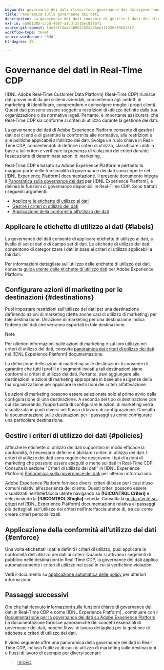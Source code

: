 ```yaml
---
keywords: governance dei dati rtcdp;rtcdp governance dei dati;governance dei dati dei clienti in tempo reale
title: Panoramica sulla governance dei dati
description: La governance dei dati consente di gestire i dati dei clienti e garantire la conformità alle normative, alle restrizioni e alle politiche applicabili all’utilizzo dei dati.
exl-id: eb501d85-cabd-4667-a1cd-2210ec83fb71
source-git-commit: 14e3eff3ea2469023823a35ee1112568f5b5f4f7
workflow-type: tm+mt
source-wordcount: '690'
ht-degree: 3%

---
```


# Governance dei dati in Real-Time CDP

[!DNL Adobe Real-Time Customer Data Platform] (Real-Time CDP) riunisce dati provenienti da più sistemi aziendali, consentendo agli addetti al marketing di identificare, comprendere e coinvolgere meglio i propri clienti. Questi dati possono essere soggetti a restrizioni di utilizzo definite dalla tua organizzazione o da normative legali. Pertanto, è importante assicurarsi che Real-Time CDP sia conforme ai criteri di utilizzo durante la gestione dei dati.

La governance dei dati di Adobe Experience Platform consente di gestire i dati dei clienti e di garantire la conformità alle normative, alle restrizioni e alle politiche applicabili all’utilizzo dei dati. Svolge un ruolo chiave in Real-Time CDP, consentendoti di definire i criteri di utilizzo, classificare i dati in base a tali criteri e verificare la presenza di violazioni dei criteri durante l’esecuzione di determinate azioni di marketing.

Real-Time CDP è basato su Adobe Experience Platform e pertanto la maggior parte delle funzionalità di governance dei dati sono coperte nel [!DNL Experience Platform] documentazione. Il presente documento integra il [Panoramica sulla governance dei dati](../../data-governance/home.md) per [!DNL Experience Platform], e delinea le funzioni di governance disponibili in Real-Time CDP. Sono trattati i seguenti argomenti:

* [Applicare le etichette di utilizzo ai dati](#labels)
* [Gestire i criteri di utilizzo dei dati](#policies)
* [Applicazione della conformità all’utilizzo dei dati](#enforce)

## Applicare le etichette di utilizzo ai dati {#labels}

La governance dei dati consente di applicare etichette di utilizzo ai dati, a livello di set di dati o di campo set di dati. Le etichette di utilizzo dei dati consentono di categorizzare i dati in base ai criteri di utilizzo applicabili a tali dati.

Per informazioni dettagliate sull’utilizzo delle etichette di utilizzo dei dati, consulta [guida utente delle etichette di utilizzo dati](../../data-governance/labels/overview.md) per Adobe Experience Platform.

## Configurare azioni di marketing per le destinazioni {#destinations}

Puoi impostare restrizioni sull’utilizzo dei dati per una destinazione definendo azioni di marketing (dette anche casi di utilizzo di marketing) per tale destinazione. Un’azione di marketing per una destinazione indica l’intento dei dati che verranno esportati in tale destinazione.

>[!NOTE]
>
>Per ulteriori informazioni sulle azioni di marketing e sul loro utilizzo nei criteri di utilizzo dei dati, consulta [panoramica dei criteri di utilizzo dei dati](../../data-governance/policies/overview.md) nel [!DNL Experience Platform] documentazione.

La definizione delle azioni di marketing sulle destinazioni ti consente di garantire che tutti i profili o i segmenti inviati a tali destinazioni siano conformi ai criteri di utilizzo dei dati. Pertanto, devi aggiungere alle destinazioni le azioni di marketing appropriate in base alle esigenze della tua organizzazione per applicare le restrizioni dei criteri all’attivazione.

Le azioni di marketing possono essere selezionate solo al primo avvio della configurazione di una destinazione. A seconda del tipo di destinazione con cui stai lavorando, l’opportunità di configurare le azioni di marketing verrà visualizzata in punti diversi nel flusso di lavoro di configurazione. Consulta la [documentazione sulle destinazioni](../destinations/overview.md) per i passaggi su come configurare una particolare destinazione.

## Gestire i criteri di utilizzo dei dati {#policies}

Affinché le etichette di utilizzo dei dati supportino in modo efficace la conformità, è necessario definire e abilitare i criteri di utilizzo dei dati. I criteri di utilizzo dei dati sono regole che descrivono i tipi di azioni di marketing che possono essere eseguiti o meno sui dati in Real-Time CDP. Consulta la sezione &quot;Criteri di utilizzo dei dati&quot; in [!DNL Experience Platform] [Panoramica sulla governance dei dati](../../data-governance/home.md) per ulteriori informazioni.

Adobe Experience Platform fornisce diversi criteri di base per i casi d’uso comuni relativi all’esperienza del cliente. Questi criteri possono essere visualizzati nell’interfaccia utente navigando su **[!UICONTROL Criteri]** e selezionando la **[!UICONTROL Sfoglia]** scheda. Consulta la [guida utente sui criteri](../../data-governance/policies/user-guide.md) nel [!DNL Experience Platform] documentazione relativa ai passaggi più dettagliati sull’utilizzo dei criteri nell’interfaccia utente di, tra cui come creare criteri personalizzati.

## Applicazione della conformità all’utilizzo dei dati {#enforce}

Una volta etichettati i dati e definiti i criteri di utilizzo, puoi applicare la conformità dell’utilizzo dei dati ai criteri. Quando si attivano i segmenti di pubblico nelle destinazioni in Real-Time CDP, la governance dei dati applica automaticamente i criteri di utilizzo nel caso in cui si verifichino violazioni.

Vedi il documento su [applicazione automatica delle policy](../../data-governance/enforcement/auto-enforcement.md) per ulteriori informazioni.

## Passaggi successivi

Ora che hai ricevuto informazioni sulle funzioni chiave di governance dei dati in Real-Time CDP e come [!DNL Experience Platform] , continuare con il [Documentazione per la governance dei dati su Adobe Experience Platform](../../data-governance/home.md). La documentazione fornisce panoramiche dei concetti essenziali di governance dei dati, nonché flussi di lavoro dettagliati per la gestione di etichette e criteri di utilizzo dei dati.

Il video seguente offre una panoramica della governance dei dati in Real-Time CDP, incluso l’utilizzo di casi di utilizzo di marketing sulle destinazioni e flussi di lavoro di esempio per diversi scenari:

>[!VIDEO](https://video.tv.adobe.com/v/33631?quality=12&learn=on)
